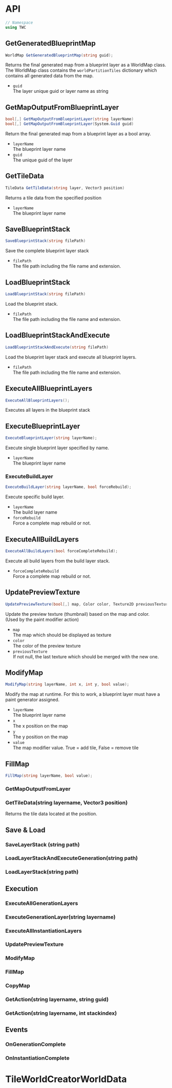# API

```csharp
// Namespace
using TWC
```

## GetGeneratedBlueprintMap
  
  ```csharp
  WorldMap GetGeneratedBlueprintMap(string guid);
  ```  
  
  Returns the final generated map from a blueprint layer as a WorldMap class.  
  The WorldMap class contains the `worldPartitionTiles` dictionary which contains
  all generated data from the map.  

  + `guid`  
  The layer unique guid or layer name as string
  
## GetMapOutputFromBlueprintLayer

```csharp
bool[,] GetMapOutputFromBlueprintLayer(string layerName)
bool[,] GetMapOutputFromBlueprintLayer(System.Guid guid)
```

Return the final generated map from a blueprint layer as a bool array.  

+ `layerName`  
The blueprint layer name  
+ `guid`  
The unique guid of the layer  

## GetTileData

```csharp
TileData GetTileData(string layer, Vector3 position)
```

Returns a tile data from the specified position  
  
+ `layerName`  
The blueprint layer name  

## SaveBlueprintStack

```csharp
SaveBlueprintStack(string filePath)
```

Save the complete blueprint layer stack  

+ `filePath`  
The file path including the file name and extension.  


## LoadBlueprintStack

```csharp
LoadBlueprintStack(string filePath)
```
Load the blueprint stack.

+ `filePath`  
The file path including the file name and extension.  

## LoadBlueprintStackAndExecute

```csharp
LoadBlueprintStackAndExecute(string filePath)
```
Load the blueprint layer stack and execute all blueprint layers.

+ `filePath`  
The file path including the file name and extension.  


## ExecuteAllBlueprintLayers
```csharp
ExecuteAllBlueprintLayers();
```
Executes all layers in the blueprint stack


## ExecuteBlueprintLayer
```csharp
ExecuteBlueprintLayer(string layerName);
```
Execute single blueprint layer specified by name.  

+ `layerName`  
The blueprint layer name  


### ExecuteBuildLayer
```csharp
ExecuteBuildLayer(string layerName, bool forceRebuild);
```

Execute specific build layer.  
 
+ `layerName`  
The build layer name  
+ `forceRebuild`  
Force a complete map rebuild or not.  


## ExecuteAllBuildLayers

```csharp
ExecuteAllBuildLayers(bool forceCompleteRebuild);
```

Execute all build layers from the build layer stack.  

+ `forceCompleteRebuild`  
Force a complete map rebuild or not.  

## UpdatePreviewTexture

```csharp
UpdatePreviewTexture(bool[,] map, Color color, Texture2D previousTexture)
```
Update the preview texture (thumbnail) based on the map and color.  
(Used by the paint modifier action)  

+ `map`  
The map which should be displayed as texture  
+ `color`  
The color of the preview texture  
+ `previousTexture`  
If not null, the last texture which should be merged with the new one.  


## ModifyMap
```csharp
ModifyMap(string layerName, int x, int y, bool value);
```

Modify the map at runtime. For this to work, a blueprint layer must have a paint generator assigned.  
 
+ `layerName`  
The blueprint layer name  
+ `x`  
The x position on the map  
+ `y`  
The y position on the map  
+ `value`  
The map modifier value. True = add tile, False = remove tile  

## FillMap
```csharp
FillMap(string layerName, bool value);
```




### GetMapOutputFromLayer

### GetTileData(string layername, Vector3 position)
Returns the tile data located at the position.

## Save & Load

### SaveLayerStack (string path)

### LoadLayerStackAndExecuteGeneration(string path)

### LoadLayerStack(string path)

## Execution

### ExecuteAllGenerationLayers

### ExecuteGenerationLayer(string layername)

### ExecuteAllInstantiationLayers

### UpdatePreviewTexture

### ModifyMap
### FillMap
### CopyMap

### GetAction(string layername, string guid)

### GetAction(string layername, int stackindex)

## Events

### OnGenerationComplete
### OnInstantiationComplete


# TileWorldCreatorWorldData

